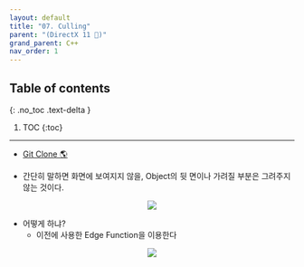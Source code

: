 ```yaml
---
layout: default
title: "07. Culling"
parent: "(DirectX 11 🎇)"
grand_parent: C++
nav_order: 1
---
```


## Table of contents
{: .no_toc .text-delta }

1. TOC
{:toc}

---

* [Git Clone 🌎](https://github.com/EasyCoding-7/Directx11_Rasterization/tree/7/7_backfaceculling)

* 간단히 말하면 화면에 보여지지 않을, Object의 뒷 면이나 가려질 부분은 그려주지 않는 것이다.

<p align="center">
  <img src="https://taehyungs-programming-blog.github.io/blog/assets/images/cpp/d11/d11-7-1.jpeg"/>
</p>

* 어떻게 하냐?
    * 이전에 사용한 Edge Function을 이용한다

<p align="center">
  <img src="https://taehyungs-programming-blog.github.io/blog/assets/images/cpp/d11/d11-3-2.jpg"/>
</p>

